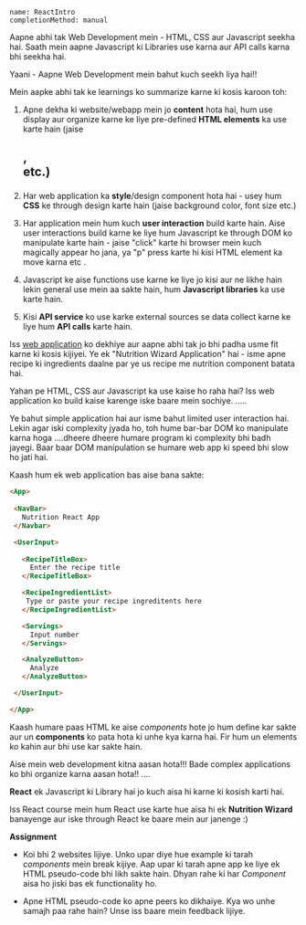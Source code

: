```ngMeta
name: ReactIntro
completionMethod: manual
```
Aapne abhi tak Web Development mein - HTML, CSS aur Javascript seekha hai. Saath mein aapne Javascript ki Libraries use karna aur API calls karna bhi seekha hai.

Yaani - Aapne Web Development mein bahut kuch seekh liya hai!!

Mein aapke abhi tak ke learnings ko summarize karne ki kosis karoon toh:

1. Apne dekha ki website/webapp mein jo **content** hota hai, hum use display aur organize karne ke liye pre-defined **HTML elements** ka use karte hain (jaise <h2>,<div> etc.)

2. Har web application ka **style**/design component hota hai - usey hum **CSS** ke through design karte hain (jaise background color, font size etc.)

3. Har application mein hum kuch **user interaction** build karte hain. Aise user interactions build karne ke liye hum Javascript ke through DOM ko manipulate karte hain - jaise "click" karte hi browser mein kuch magically appear ho jana, ya "p" press karte hi kisi HTML element ka move karna etc
.

4. Javascript ke aise functions use karne ke liye jo kisi aur ne likhe hain lekin general use mein aa sakte hain, hum **Javascript libraries** ka use karte hain.

5. Kisi **API service** ko use karke external sources se data collect karne ke liye hum **API calls** karte hain.

Iss [web application](https://www.edamam.com/website/wizard.jsp?ver=wizard-basic) ko dekhiye aur aapne abhi tak jo bhi padha usme fit karne ki kosis kijiyei. 
Ye ek "Nutrition Wizard Application" hai - isme apne recipe ki ingredients daalne par ye us recipe me nutrition component batata hai.
 
Yahan pe HTML, CSS aur Javascript ka use kaise ho raha hai?
Iss web application ko build kaise karenge iske baare mein sochiye.
.....

Ye bahut simple application hai aur isme bahut limited user interaction hai. Lekin agar iski complexity jyada ho, toh hume bar-bar DOM ko manipulate karna hoga ....dheere dheere humare program ki complexity bhi badh jayegi. Baar baar DOM manipulation se humare web app ki speed bhi slow ho jati hai.

Kaash hum ek web application bas aise bana sakte:

```HTML
<App>
 
 <NavBar>
   Nutrition React App
 </Navbar>

 <UserInput>
  
   <RecipeTitleBox> 
     Enter the recipe title 
   </RecipeTitleBox>

   <RecipeIngredientList>
    Type or paste your recipe ingreditents here
   </RecipeIngredientList>

   <Servings>
     Input number
   </Servings>

   <AnalyzeButton>
     Analyze
   </AnalyzeButton>

 </UserInput>

</App>
```

Kaash humare paas HTML ke aise *components* hote jo hum define kar sakte aur un **components** ko pata hota ki unhe kya karna hai. Fir hum un elements ko kahin aur bhi use kar sakte hain.


Aise mein web development kitna aasan hota!!!
Bade complex applications ko bhi organize karna aasan hota!!
....

**React** ek Javascript ki Library hai jo kuch aisa hi karne ki kosish karti hai.

Iss React course mein hum React use karte hue aisa hi ek **Nutrition Wizard** banayenge aur iske through React ke baare mein aur janenge :)

**Assignment**

- Koi bhi 2 websites lijiye. Unko upar diye hue example ki tarah *components* mein break kijiye. Aap upar ki tarah apne app ke liye ek HTML pseudo-code bhi likh sakte hain.
Dhyan rahe ki har *Component* aisa ho jiski bas ek functionality ho.

- Apne HTML pseudo-code ko apne peers ko dikhaiye. Kya wo unhe samajh paa rahe hain? Unse iss baare mein feedback lijiye.
